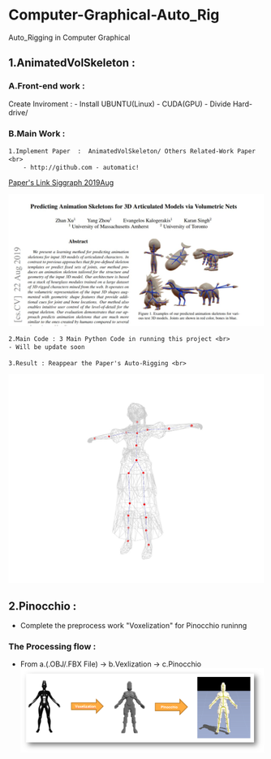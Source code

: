 # Computer-Graphical-Auto_Rig
Auto_Rigging in Computer Graphical


## 1.AnimatedVolSkeleton :  

### A.Front-end work : 
Create Inviroment : 
    - Install UBUNTU(Linux)
    - CUDA(GPU)
    - Divide Hard-drive/ 

### B.Main Work : 
    1.Implement Paper  :  AnimatedVolSkeleton/ Others Related-Work Paper <br>
        - http://github.com - automatic!
[Paper's Link Siggraph 2019Aug](https://arxiv.org/pdf/1908.08506.pdf)
        
![Paper](Paper.JPG)

    2.Main Code : 3 Main Python Code in running this project <br>
    - Will be update soon 

    3.Result : Reappear the Paper's Auto-Rigging <br>

![image](AVS.jpg)

## 2.Pinocchio :

-  Complete the preprocess work "Voxelization" for Pinocchio runinng <br>

### The Processing flow : 

-  From a.(.OBJ/.FBX File) -> b.Vexlization -> c.Pinocchio
![image](Auto_Rig.png)

